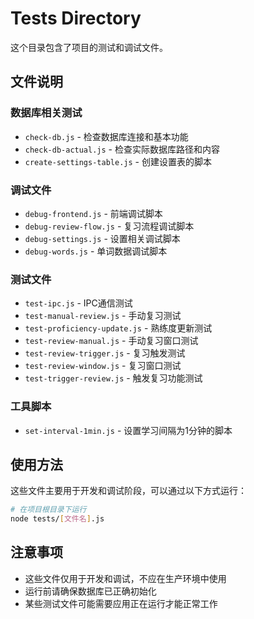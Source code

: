 # Tests Directory

这个目录包含了项目的测试和调试文件。

## 文件说明

### 数据库相关测试
- `check-db.js` - 检查数据库连接和基本功能
- `check-db-actual.js` - 检查实际数据库路径和内容
- `create-settings-table.js` - 创建设置表的脚本

### 调试文件
- `debug-frontend.js` - 前端调试脚本
- `debug-review-flow.js` - 复习流程调试脚本
- `debug-settings.js` - 设置相关调试脚本
- `debug-words.js` - 单词数据调试脚本

### 测试文件
- `test-ipc.js` - IPC通信测试
- `test-manual-review.js` - 手动复习测试
- `test-proficiency-update.js` - 熟练度更新测试
- `test-review-manual.js` - 手动复习窗口测试
- `test-review-trigger.js` - 复习触发测试
- `test-review-window.js` - 复习窗口测试
- `test-trigger-review.js` - 触发复习功能测试

### 工具脚本
- `set-interval-1min.js` - 设置学习间隔为1分钟的脚本

## 使用方法

这些文件主要用于开发和调试阶段，可以通过以下方式运行：

```bash
# 在项目根目录下运行
node tests/[文件名].js
```

## 注意事项

- 这些文件仅用于开发和调试，不应在生产环境中使用
- 运行前请确保数据库已正确初始化
- 某些测试文件可能需要应用正在运行才能正常工作 